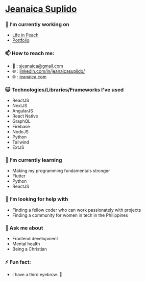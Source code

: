 
# [Jeanaica Suplido](https://jeanaica.com)

### 🔭 I’m currently working on

  - [Life in Peach](https://www.lifeinpeach.com)
  - [Portfolio](https://jeanaica.com)
  
### 📫 How to reach me: 

  - :email: : sjeanaica@gmail.com
  - :globe_with_meridians: : [linkedin.com/in/jeanaicasuplido/](https://www.linkedin.com/in/jeanaicasuplido/)
  - :globe_with_meridians: : [jeanaica.com](https://jeanaica.com)
  
### :cat: Technologies/Libraries/Frameworks I've used

  - ReactJS
  - NextJS
  - AngularJS
  - React Native
  - GraphQL
  - Firebase
  - NodeJS
  - Python
  - Tailwind
  - ExtJS
  
### 🌱 I’m currently learning 

  - Making my programming fundamentals stronger
  - Flutter
  - Python
  - ReactJS
  
### 🤔 I’m looking for help with

  - Finding a fellow coder who can work passionately with projects 
  - Finding a community for women in tech in the Philippines
  
### 💬 Ask me about

  - Frontend development
  - Mental health 
  - Being a Christian
  

### ⚡ Fun fact:
  
  - I have a third eyebrow. :rofl:

<!--
**jeanaica/jeanaica** is a ✨ _special_ ✨ repository because its `README.md` (this file) appears on your GitHub profile.

- 🔭 I’m currently working on ...
- 🌱 I’m currently learning ...
- 👯 I’m looking to collaborate on ...
- 🤔 I’m looking for help with ...
- 💬 Ask me about ...
- 📫 How to reach me: ...
- 😄 Pronouns: ...
- ⚡ Fun fact: ...
-->
